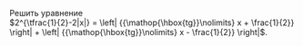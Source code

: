 Решить уравнение  
$2^{\tfrac{1}{2}-2|x|} = \left| {{\mathop{\hbox{tg}}\nolimits} x + \frac{1}{2}} \right| + \left| {{\mathop{\hbox{tg}}\nolimits} x - \frac{1}{2}} \right|$.